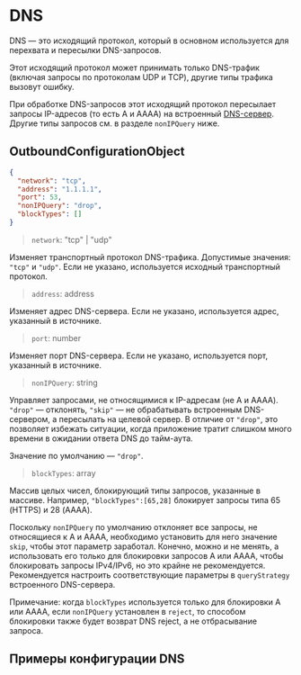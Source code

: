 # DNS

DNS — это исходящий протокол, который в основном используется для перехвата и
пересылки DNS-запросов.

Этот исходящий протокол может принимать только DNS-трафик (включая запросы по
протоколам UDP и TCP), другие типы трафика вызовут ошибку.

При обработке DNS-запросов этот исходящий протокол пересылает запросы IP-адресов
(то есть A и AAAA) на встроенный [DNS-сервер](../dns.md). Другие типы запросов
см. в разделе `nonIPQuery` ниже.

## OutboundConfigurationObject

```json
{
  "network": "tcp",
  "address": "1.1.1.1",
  "port": 53,
  "nonIPQuery": "drop",
  "blockTypes": []
}
```

> `network`: "tcp" | "udp"

Изменяет транспортный протокол DNS-трафика. Допустимые значения: `"tcp"` и
`"udp"`. Если не указано, используется исходный транспортный протокол.

> `address`: address

Изменяет адрес DNS-сервера. Если не указано, используется адрес, указанный в
источнике.

> `port`: number

Изменяет порт DNS-сервера. Если не указано, используется порт, указанный в
источнике.

> `nonIPQuery`: string

Управляет запросами, не относящимися к IP-адресам (не A и AAAA). `"drop"` —
отклонять, `"skip"` — не обрабатывать встроенным DNS-сервером, а пересылать на
целевой сервер. В отличие от `"drop"`, это позволяет избежать ситуации, когда
приложение тратит слишком много времени в ожидании ответа DNS до тайм-аута.

Значение по умолчанию — `"drop"`.

> `blockTypes`: array

Массив целых чисел, блокирующий типы запросов, указанные в массиве. Например,
`"blockTypes":[65,28]` блокирует запросы типа 65 (HTTPS) и 28 (AAAA).

Поскольку `nonIPQuery` по умолчанию отклоняет все запросы, не относящиеся к A и
AAAA, необходимо установить для него значение `skip`, чтобы этот параметр
заработал. Конечно, можно и не менять, а использовать его только для блокировки
запросов A или AAAA, чтобы блокировать запросы IPv4/IPv6, но это крайне не
рекомендуется. Рекомендуется настроить соответствующие параметры в
`queryStrategy` встроенного DNS-сервера.

Примечание: когда `blockTypes` используется только для блокировки A или AAAA,
если `nonIPQuery` установлен в `reject`, то способом блокировки также будет
возврат DNS reject, а не отбрасывание запроса.

## Примеры конфигурации DNS <Badge text="В РАЗРАБОТКЕ" type="warning"/>

